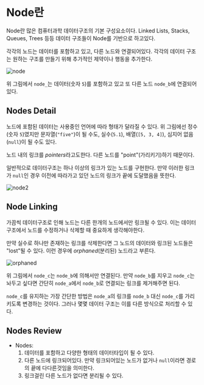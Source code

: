 # Node란

Node란 많은 컴퓨터과학 데이터구조의 기본 구성요소이다. Linked Lists, Stacks, Queues, Trees 등등 데이터 구조들이 Node를 기반으로 하고있다.

각각의 노드는 데이터를 포함하고 있고, 다른 노드와 연결되어있다. 각각의 데이터 구조는 원하는 구조를 만들기 위해 추가적인 제약이나 행동을 추가한다.

![node](https://s3.amazonaws.com/codecademy-content/courses/learn-nodes-general/diagram_1.svg)

위 그림에서 `node_`는 데이터(숫자 `5`)를 포함하고 있고 또 다른 노드 `node_b`에 연결되어있다.

## Nodes Detail

노드에 포함된 데이터는 사용중인 언어에 따라 형태가 달라질 수 있다. 위 그림에선 정수 (숫자 `5`)였지만 문자열(`"five"`)이 될 수도, 실수(`5.1`), 배열(`[5, 3, 4]`), 심지어 없음(`null`)이 될 수도 있다.

노드 내의 링크를 *pointers*라고도한다. 다른 노드를 "point"(가리키기)하기 때문이다.

일반적으로 데이터구조는 하나 이상의 링크가 있는 노드를 구현한다. 만약 이러한 링크가 `null`인 경우 이전에 따라가고 있던 노드의 링크가 끝에 도달했음을 뜻한다.

![node2](https://s3.amazonaws.com/codecademy-content/courses/learn-nodes-general/diagram_2.svg)

## Node Linking

가끔씩 데이터구조로 인해 노드는 다른 한개의 노드에서만 링크될 수 있다. 이는 데이터 구조에서 노드를 수정하거나 삭제할 때 중요하게 생각해야한다.

만약 실수로 하나만 존재하는 링크를 삭제한다면 그 노드의 데이터와 링크된 노드들은 "lost"될 수 있다. 이런 경우에 *orphaned*(분리된) 노드라고 부른다.

![orphaned](https://s3.amazonaws.com/codecademy-content/courses/learn-nodes-general/removing_nodes_3.gif)

위 그림에서 `node_c`는 `node_b`에 의해서만 연결된다. 만약 `node_b`를 지우고 `node_c`는 놔두고 싶다면 간단히 `node_a`에서 `node_b`로 연결되는 링크를 제거해주면 된다.

`node_c`를 유지하는 가장 간단한 방법은 `node_a`의 링크를 `node_b` 대신 `node_c`를 가리키도록 변경하는 것이다. 그러나 몇몇 데이터 구조는 이를 다른 방식으로 처리할 수 있다.

## Nodes Review

- Nodes:
  1. 데이터를 포함하고 다양한 형태의 데이터타입이 될 수 있다.
  2. 다른 노드에 링크되어있다. 만약 링크되어있는 노드가 없거나 `null`이라면 경로의 끝에 다다른것임을 의미한다.
  3. 링크걸린 다른 노드가 없다면 분리될 수 있다.